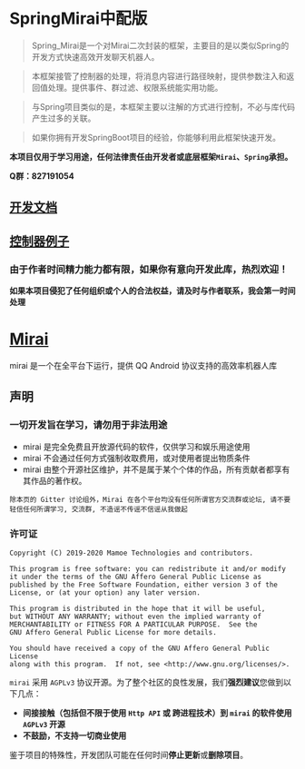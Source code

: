 # SpringMirai中配版

>Spring_Mirai是一个对Mirai二次封装的框架，主要目的是以类似Spring的开发方式快速高效开发聊天机器人。

>本框架接管了控制器的处理，将消息内容进行路径映射，提供参数注入和返回值处理。提供事件、群过滤、权限系统能实用功能。

>与Spring项目类似的是，本框架主要以注解的方式进行控制，不必与库代码产生过多的关联。

>如果你拥有开发SpringBoot项目的经验，你能够利用此框架快速开发。

**本项目仅用于学习用途，任何法律责任由开发者或底层框架`Mirai`、`Spring`承担。**

**Q群：827191054**

## [开发文档](/doc/guide.md)
## [控制器例子](/demo)


### 由于作者时间精力能力都有限，如果你有意向开发此库，热烈欢迎！

**如果本项目侵犯了任何组织或个人的合法权益，请及时与作者联系，我会第一时间处理**


# [Mirai](https://github.com/mamoe/mirai)

mirai 是一个在全平台下运行，提供 QQ Android 协议支持的高效率机器人库
## 声明

### 一切开发旨在学习，请勿用于非法用途

- mirai 是完全免费且开放源代码的软件，仅供学习和娱乐用途使用
- mirai 不会通过任何方式强制收取费用，或对使用者提出物质条件
- mirai 由整个开源社区维护，并不是属于某个个体的作品，所有贡献者都享有其作品的著作权。
```
除本页的 Gitter 讨论组外，Mirai 在各个平台均没有任何所谓官方交流群或论坛, 请不要轻信任何所谓学习, 交流群, 不造谣不传谣不信谣从我做起
```

### 许可证

    Copyright (C) 2019-2020 Mamoe Technologies and contributors.

    This program is free software: you can redistribute it and/or modify
    it under the terms of the GNU Affero General Public License as
    published by the Free Software Foundation, either version 3 of the
    License, or (at your option) any later version.

    This program is distributed in the hope that it will be useful,
    but WITHOUT ANY WARRANTY; without even the implied warranty of
    MERCHANTABILITY or FITNESS FOR A PARTICULAR PURPOSE.  See the
    GNU Affero General Public License for more details.

    You should have received a copy of the GNU Affero General Public License
    along with this program.  If not, see <http://www.gnu.org/licenses/>.

`mirai` 采用 `AGPLv3` 协议开源。为了整个社区的良性发展，我们**强烈建议**您做到以下几点：

- **间接接触（包括但不限于使用 `Http API` 或 跨进程技术）到 `mirai` 的软件使用 `AGPLv3` 开源**
- **不鼓励，不支持一切商业使用**

鉴于项目的特殊性，开发团队可能在任何时间**停止更新**或**删除项目**。